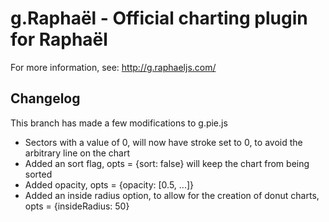 g.Raphaël - Official charting plugin for Raphaël
=========

For more information, see: http://g.raphaeljs.com/

Changelog
---------

This branch has made a few modifications to g.pie.js

 * Sectors with a value of 0, will now have stroke set to 0, to avoid the arbitrary line on the chart
 * Added an sort flag, opts = {sort: false} will keep the chart from being sorted
 * Added opacity, opts = {opacity: [0.5, ...]}
 * Added an inside radius option, to allow for the creation of donut charts, opts = {insideRadius: 50}
